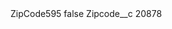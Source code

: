 <?xml version="1.0" encoding="UTF-8"?>
<CustomMetadata xmlns="http://soap.sforce.com/2006/04/metadata" xmlns:xsi="http://www.w3.org/2001/XMLSchema-instance" xmlns:xsd="http://www.w3.org/2001/XMLSchema">
    <label>ZipCode595</label>
    <protected>false</protected>
    <values>
        <field>Zipcode__c</field>
        <value xsi:type="xsd:string">20878</value>
    </values>
</CustomMetadata>
